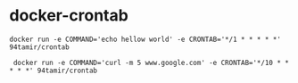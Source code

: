# docker-crontab
```
docker run -e COMMAND='echo hellow world' -e CRONTAB='*/1 * * * * *' 94tamir/crontab
```

```
 docker run -e COMMAND='curl -m 5 www.google.com' -e CRONTAB='*/10 * * * * *' 94tamir/crontab
```
 
